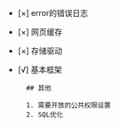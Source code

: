 - [×] error的错误日志
- [×] 网页缓存
- [×] 存储驱动
- [√] 基本框架

        ## 其他

        1. 需要开放的公共权限设置
        2. SQL优化
